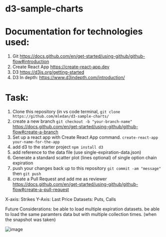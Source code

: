 # d3-sample-charts

# Documentation for technologies used:

1. Git https://docs.github.com/en/get-started/using-github/github-flow#introduction
2. Create React App https://create-react-app.dev
3. D3 https://d3js.org/getting-started
4. D3 In depth: https://www.d3indepth.com/introduction/

# Task: 
1. Clone this repository (in vs code terminal, `git clone https://github.com/mledan/d3-sample-charts/`
2. create a new branch  `git checkout -b "your-branch-name"` https://docs.github.com/en/get-started/using-github/github-flow#create-a-branch
3. Set up a react app with Create React App command. `create-react-app your-name-for-the-app`
4. add d3 to the starter project `npm install d3`
5. add reference to the data file (use single-expiration-data.json)
6. Generate a standard scatter plot (lines optional) of single option chain expiration 
7. push your changes back up to this repository `git commit -am "message"` then `git push`
8. create a Pull Request and add me as reviewer https://docs.github.com/en/get-started/using-github/github-flow#create-a-pull-request


X-axis: Strikes
Y-Axis: Last Price
Datasets: Puts, Calls

Future Considerations: 
be able to load multiple expiration datasets. 
be able to load the same paramters data but with multiple collection times. (when the snapshot was taken)

![image](https://github.com/mledan/d3-sample-charts/assets/19522070/5f8a3163-3c63-491a-82c3-cd6d1b145cc9)
